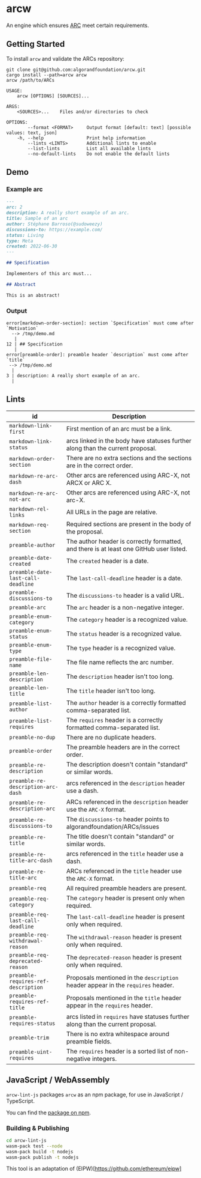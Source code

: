 arcw
====

An engine which ensures [ARC](https://github.com/algorandfoundation/ARCs) meet certain requirements.

## Getting Started

To install `arcw` and validate the ARCs repository:

```console
git clone git@github.com:algorandfoundation/arcw.git
cargo install --path=arcw arcw
arcw /path/to/ARCs
```

```
USAGE:
    arcw [OPTIONS] [SOURCES]...

ARGS:
    <SOURCES>...    Files and/or directories to check

OPTIONS:
        --format <FORMAT>     Output format [default: text] [possible values: text, json]
    -h, --help                Print help information
        --lints <LINTS>       Additional lints to enable
        --list-lints          List all available lints
        --no-default-lints    Do not enable the default lints
```



## Demo

### Example arc

```markdown
---
arc: 2
description: A really short example of an arc.
title: Sample of an arc
author: Stéphane Barroso(@sudoweezy)
discussions-to: https://example.com/
status: Living
type: Meta
created: 2022-06-30
---

## Specification

Implementers of this arc must...

## Abstract

This is an abstract!
```

### Output

```
error[markdown-order-section]: section `Specification` must come after `Motivation`
  --> /tmp/demo.md
   |
12 | ## Specification
   |
error[preamble-order]: preamble header `description` must come after `title`
 --> /tmp/demo.md
  |
3 | description: A really short example of an arc.
  |
```

## Lints

| id                                  | Description                                                                                   |
|-------------------------------------|-----------------------------------------------------------------------------------------------|
| `markdown-link-first`               | First mention of an arc must be a link.                                                       |
| `markdown-link-status`              | arcs linked in the body have statuses further along than the current proposal.                |
| `markdown-order-section`            | There are no extra sections and the sections are in the correct order.                        |
| `markdown-re-arc-dash`              | Other arcs are referenced using ARC-X, not ARCX or ARC X.                                     |
| `markdown-re-arc-not-arc`           | Other arcs are referenced using ARC-X, not arc-X.                                             |
| `markdown-rel-links`                | All URLs in the page are relative.                                                            |
| `markdown-req-section`              | Required sections are present in the body of the proposal.                                    |
| `preamble-author`                   | The author header is correctly formatted, and there is at least one GitHub user listed.       |
| `preamble-date-created`             | The `created` header is a date.                                                               |
| `preamble-date-last-call-deadline`  | The `last-call-deadline` header is a date.                                                    |
| `preamble-discussions-to`           | The `discussions-to` header is a valid URL.                                                   |
| `preamble-arc`                      | The `arc` header is a non-negative integer.                                                   |
| `preamble-enum-category`            | The `category` header is a recognized value.                                                  |
| `preamble-enum-status`              | The `status` header is a recognized value.                                                    |
| `preamble-enum-type`                | The `type` header is a recognized value.                                                      |
| `preamble-file-name`                | The file name reflects the arc number.                                                        |
| `preamble-len-description`          | The `description` header isn't too long.                                                      |
| `preamble-len-title`                | The `title` header isn't too long.                                                            |
| `preamble-list-author`              | The `author` header is a correctly formatted comma-separated list.                            |
| `preamble-list-requires`            | The `requires` header is a correctly formatted comma-separated list.                          |
| `preamble-no-dup`                   | There are no duplicate headers.                                                               |
| `preamble-order`                    | The preamble headers are in the correct order.                                                |
| `preamble-re-description`           | The description doesn't contain "standard" or similar words.                                  |
| `preamble-re-description-arc-dash`  | arcs referenced in the `description` header use a dash.                                       |
| `preamble-re-description-arc`       | ARCs referenced in the `description` header use the `ARC-X` format.                           |
| `preamble-re-discussions-to`        | The `discussions-to` header points to algorandfoundation/ARCs/issues                                     |
| `preamble-re-title`                 | The title doesn't contain "standard" or similar words.                                        |
| `preamble-re-title-arc-dash`        | arcs referenced in the `title` header use a dash.                                             |
| `preamble-re-title-arc`             | ARCs referenced in the `title` header use the `ARC-X` format.                                 |
| `preamble-req`                      | All required preamble headers are present.                                                    |
| `preamble-req-category`             | The `category` header is present only when required.                                          |
| `preamble-req-last-call-deadline`   | The `last-call-deadline` header is present only when required.                                |
| `preamble-req-withdrawal-reason`    | The `withdrawal-reason` header is present only when required.
| `preamble-req-deprecated-reason`    | The `deprecated-reason` header is present only when required.                                 |
| `preamble-requires-ref-description` | Proposals mentioned in the `description` header appear in the `requires` header.              |
| `preamble-requires-ref-title`       | Proposals mentioned in the `title` header appear in the `requires` header.                    |
| `preamble-requires-status`          | arcs listed in `requires` have statuses further along than the current proposal.              |
| `preamble-trim`                     | There is no extra whitespace around preamble fields.                                          |
| `preamble-uint-requires`            | The `requires` header is a sorted list of non-negative integers.                              |

## JavaScript / WebAssembly

`arcw-lint-js` packages `arcw` as an npm package, for use in JavaScript / TypeScript.

You can find the [package on npm](https://www.npmjs.com/package/arcw-lint-js).

### Building & Publishing

```bash
cd arcw-lint-js
wasm-pack test --node
wasm-pack build -t nodejs
wasm-pack publish -t nodejs
```

This tool is an adaptation of (EIPW)[https://github.com/ethereum/eipw]
